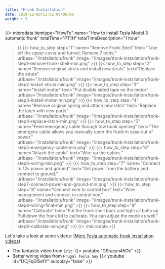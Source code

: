 ```yaml
---
title: "Frunk Installation"
date: 2019-12-06T11:02:05+06:00
weight : 3
---
```



{{< microdata 
    itemtype="HowTo" 
    name="How to install Tesla Model 3 automatic frunk"
    totalTime="PT1H"
    totalTimeDescription="1 hour"
 >}}
  {{< how_to_step 
    step="1" 
    name="Remove Frunk Shell" 
    text="Take off the upper cover and funnel; Remove 7 bolts;"  
    urlbase="/installation/frunk"
    image="/images/trunk-installation/frunk-step1-remove-frunk-shell-min.png" >}}
  {{< how_to_step 
    step="2" 
    name="Remove original struts and install new struts" 
    text="Replace the struts"  
    urlbase="/installation/frunk"
    image="/images/trunk-installation/frunk-step2-install-struts-min.png" >}}
  {{< how_to_step 
    step="3" 
    name="Install motor" 
    text="Put double sided tape on the motor"  
    urlbase="/installation/frunk"
    image="/images/trunk-installation/frunk-step3-install-motor-min.png" >}}
  {{< how_to_step 
    step="4" 
    name="Remove original spring and attach new latch" 
    text="Replace the latch with new parts"  
    urlbase="/installation/frunk"
    image="/images/trunk-installation/frunk-step4-replace-latch-min.png" >}}
  {{< how_to_step 
    step="5" 
    name="Feed emergency cable through tow hook opening" 
    text="The emergenc cable allows you manually open the frunk in case out of power."  
    urlbase="/installation/frunk"
    image="/images/trunk-installation/frunk-step5-emergency-cable-min.png" >}}
  {{< how_to_step 
    step="6" 
    name="Attach the cable" 
    text="Wire up the cables."  
    urlbase="/installation/frunk"
    image="/images/trunk-installation/frunk-step6-wiring-min.png" >}}
  {{< how_to_step 
    step="7" 
    name="Connect to 12v power and ground" 
    text="Get power from the battery and connect to ground."  
    urlbase="/installation/frunk"
    image="/images/trunk-installation/frunk-step7-connect-power-and-ground-min.png" >}}
  {{< how_to_step 
    step="8" 
    name="Connect wire to control box" 
    text="Wire management and connect to control box."  
    urlbase="/installation/frunk"
    image="/images/trunk-installation/frunk-step8-wiring-final-min.png" >}}
  {{< how_to_step 
    step="9" 
    name="Calibrate" 
    text="Put the frunk shell back and tight all bolts up. Pull down the frunk lid to calibrate. You can adjust the mode as well." 
    urlbase="/installation/frunk" 
    image="/images/trunk-installation/frunk-step9-calibrate-min.png" >}}
{{< /microdata >}}

Let's take a look at some videos: ([More Tesla automatic frunk installation videos](/video-guide/tesla-frunk/))
* The fantastic video from `Eric`:
{{< youtube "G9racyn45Ok" >}}
* Better wiring video from `Frugal Tesla Guy`
{{< youtube id="DCjFqDl5efY" autoplay="false" >}}
